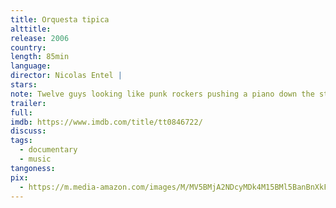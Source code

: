 ```yaml
---
title: Orquesta tipica
alttitle:
release: 2006
country:
length: 85min
language:
director: Nicolas Entel |
stars:
note: Twelve guys looking like punk rockers pushing a piano down the street.
trailer:
full:
imdb: https://www.imdb.com/title/tt0846722/
discuss:
tags:
  - documentary
  - music
tangoness:
pix:
  - https://m.media-amazon.com/images/M/MV5BMjA2NDcyMDk4M15BMl5BanBnXkFtZTcwNzczMTczMQ@@._V1_.jpg
---
```



